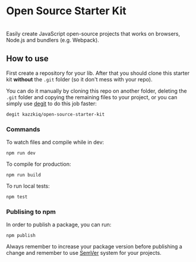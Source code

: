<p align="center">
  <h1>Open Source Starter Kit</h1>
  <br>
  Easily create JavaScript open-source projects that works on browsers, Node.js and bundlers (e.g. Webpack).
</p>

## How to use

First create a repository for your lib. After that you should clone this starter kit **without** the `.git` folder (so it don't mess with your repo).

You can do it manually by cloning this repo on another folder, deleting the `.git` folder and copying the remaining files to your project, or you can simply use [degit](https://github.com/Rich-Harris/degit) to do this job faster:

```
degit kazzkiq/open-source-starter-kit
```

### Commands

To watch files and compile while in dev:

```
npm run dev
```

To compile for production:

```
npm run build
```

To run local tests:

```
npm test
```

### Publising to npm

In order to publish a package, you can run:

```
npm publish
```

Always remember to increase your package version before publishing a change and remember to use [SemVer](https://semver.org/) system for your projects.


